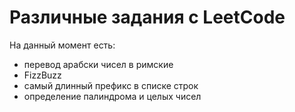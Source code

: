 # Различные задания с LeetCode
На данный момент есть:
- перевод арабски чисел в римские
- FizzBuzz
- самый длинный префикс в списке строк
- определение палиндрома и целых чисел
